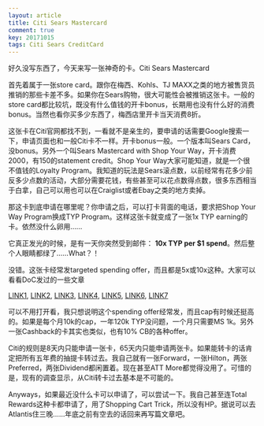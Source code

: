 ```yaml
---
layout: article
title: Citi Sears Mastercard
comment: true
key: 20171015
tags: Citi Sears CreditCard
---
```


好久没写东西了，今天来写一张神奇的卡。Citi Sears Mastercard

首先着属于一张store card。跟你在梅西、Kohls、TJ MAXX之类的地方被售货员推销的那些卡差不多。如果你在Sears购物，很大可能性会被推销这张卡。一般的store card都比较坑，既没有什么值钱的开卡bonus，长期用也没有什么好的消费bonus。当然也看你买多少东西了，梅西店里开卡当天消费8折。

这张卡在Citi官网都找不到，一看就不是亲生的，要申请的话需要Google搜索一下，申请页面也和一般Citi卡不一样。开卡bonus一般。一个版本叫Sears Card，没bonus。另外一个叫Sears Mastercard with Shop Your Way，开卡消费2000，有150的statement credit。Shop Your Way大家可能知道，就是一个很不值钱的Loyalty Program。我知道的玩法是Sears滚点数，以前经常有花多少前反多少点数的活动，大部分需要花钱，有些甚至可以花点数得点数，很多东西相当于白拿，自己可以用也可以在Craiglist或者Ebay之类的地方卖掉。

那这卡到底申请在哪里呢？你申请之后，可以打卡背面的电话，要求把Shop Your Way Program换成TYP Program。这样这张卡就变成了一张1x TYP earning的卡。依然没什么卵用……

它真正发光的时候，是有一天你突然受到邮件：
**10x TYP per $1 spend**。然后整个人眼睛都绿了……What？！

没错。这张卡经常发targeted spending offer，而且都是5x或10x这种。大家可以看看DoC发过的一些文章


[LINK1](https://www.doctorofcredit.com/targeted-citi-sears-10x-typ-10-cashback-offer-gas/), 
[LINK2](https://www.doctorofcredit.com/targeted-spending-bonuses-5x-citi-sears-10-100-points-banana-republic/), 
[LINK3](https://www.doctorofcredit.com/citi-sears-mastercard-150-sign-bonus-great-ongoing-spend-bonuses-53-categories/), 
[LINK4](https://www.doctorofcredit.com/targeted-citi-sears-10x-typ-10-cashback-offer/), 
[LINK5](https://www.doctorofcredit.com/targeted-citi-sears-offering-bonus-10x10-back-gas-grocery-restaurants/), 
[LINK6](https://www.doctorofcredit.com/targeted-citi-sears-offering-10x10-back-gas-grocery-restaurants/), 
[LINK7](https://www.doctorofcredit.com/citi-sears-madness-10x10-back-online-purchases/)

可以不用打开看，我只想说明这个spending offer经常发，而且cap有时候还挺高的。如果是每个月10k的cap，一年120k TYP没问题，一个月只需要MS 1k。另外一张Cashback的卡其实也类似，也有10% CB的各种offer。

Citi的规则是8天内只能申请一张卡，65天内只能申请两张卡。如果能转卡的话肯定把所有五年费的抽提卡转过去。我自己就有一张Forward，一张Hilton，两张Preferred，两张Dividend都闲置着。现在甚至ATT More都觉得没用了。可惜的是，现有的调查显示，从Citi转卡过去基本是不可能的。

Anyways，如果最近没什么卡可以申请了，可以尝试一下。我自己甚至连Total Rewards这种卡都申请了，用了Shopping Cart Trick，所以没有HP。据说可以去Atlantis住三晚……年底之前有空去的话回来再写篇文章吧。

 

 
